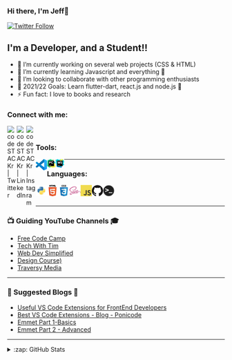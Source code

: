 ### Hi there, I'm Jeff👋

[![Twitter Follow](https://img.shields.io/twitter/follow/Theuri0411?color=1DA1F2&logo=twitter&style=for-the-badge)](https://twitter.com/intent/follow?original_referer=https%3A%2F%2Fgithub.com%2FTheuri0411&screen_name=Theuri0411)

## I'm a Developer, and a Student!!

- 🔭 I’m currently working on several web projects (CSS & HTML)
- 🌱 I’m currently learning Javascript and everything 🤣
- 👯 I’m looking to collaborate with other programming enthusiasts
- 🥅 2021/22 Goals: Learn flutter-dart, react.js and node.js 💪
- ⚡ Fun fact: I love to books and research

### Connect with me:

[<img align="left" alt="codeSTACKr | Twitter" width="22px" src="https://cdn.jsdelivr.net/npm/simple-icons@v3/icons/twitter.svg" />][twitter]
[<img align="left" alt="codeSTACKr | LinkedIn" width="22px" src="https://cdn.jsdelivr.net/npm/simple-icons@v3/icons/linkedin.svg" />][linkedin]
[<img align="left" alt="codeSTACKr | Instagram" width="22px" src="https://cdn.jsdelivr.net/npm/simple-icons@v3/icons/instagram.svg" />][instagram]

<br />

### Tools:

<img align="left" alt="Visual Studio Code" width="26px" src="https://raw.githubusercontent.com/github/explore/80688e429a7d4ef2fca1e82350fe8e3517d3494d/topics/visual-studio-code/visual-studio-code.png" />

<img align="left" alt="PyCharm" width="20px" src="pycharm.jpg" />

<img align="left" alt="WebStorm" width="20px" src="webstorm.jpg" />

---

### Languages:

<img align="left" alt="Python 3" width="26px" src="https://raw.githubusercontent.com/github/explore/80688e429a7d4ef2fca1e82350fe8e3517d3494d/topics/python/python.png" />
<img align="left" alt="HTML5" width="26px" src="https://raw.githubusercontent.com/github/explore/80688e429a7d4ef2fca1e82350fe8e3517d3494d/topics/html/html.png" />
<img align="left" alt="CSS3" width="26px" src="https://raw.githubusercontent.com/github/explore/80688e429a7d4ef2fca1e82350fe8e3517d3494d/topics/css/css.png" />
<img align="left" alt="Sass" width="26px" src="https://raw.githubusercontent.com/github/explore/80688e429a7d4ef2fca1e82350fe8e3517d3494d/topics/sass/sass.png" />
<img align="left" alt="JavaScript" width="26px" src="https://raw.githubusercontent.com/github/explore/80688e429a7d4ef2fca1e82350fe8e3517d3494d/topics/javascript/javascript.png" 
<img align="left" alt="Git" width="26px" src="https://raw.githubusercontent.com/github/explore/80688e429a7d4ef2fca1e82350fe8e3517d3494d/topics/git/git.png" />
<img align="left" alt="GitHub" width="26px" src="https://raw.githubusercontent.com/github/explore/78df643247d429f6cc873026c0622819ad797942/topics/github/github.png" />
<img align="left" alt="Terminal" width="26px" src="https://raw.githubusercontent.com/github/explore/80688e429a7d4ef2fca1e82350fe8e3517d3494d/topics/terminal/terminal.png" />

<br />
<br />

---

### 📺 Guiding YouTube Channels 🎓

<!-- YOUTUBE:START -->

- [Free Code Camp](https://www.youtube.com/c/Freecodecamp)
- [Tech With Tim](https://www.youtube.com/c/TechWithTim)
- [Web Dev Simplified](https://www.youtube.com/c/WebDevSimplified)
- [Design Course)](https://www.youtube.com/c/DesignCourse)
- [Traversy Media](https://www.youtube.com/c/TraversyMedia)
<!-- YOUTUBE:END -->

---

### 📕 Suggested Blogs 🦉

<!-- BLOG-POST-LIST:START -->

- [Useful VS Code Extensions for FrontEnd Developers](https://www.smashingmagazine.com/2021/05/useful-vs-code-extensions-web-developers/)
- [Best VS Code Extensions - Blog - Ponicode](https://www.ponicode.com/blog/best-extensions-for-vs-code)
- [Emmet Part 1-Basics](https://www.codestackr.com/blog/emmet-basics-part-1/)
- [Emmet Part 2 - Advanced](https://dev.to/codestackr/emmet-part-2-advanced-4c65)
<!-- BLOG-POST-LIST:END -->

---

</details>

<details>
  <summary>:zap: GitHub Stats</summary>

  <img align="left" alt="Jeff's GitHub Stats" src="https://github-readme-stats.vercel.app/api?username=Theuri0411&show_icons=true&count_private=true&include_all_commits&theme=tokyonight" />

</details>

[twitter]: https://twitter.com/Theuri0411
[instagram]: https://instagram.com/jeffshady_
[linkedin]: https://linkedin.com/in/jeff-theuri-48818520b
